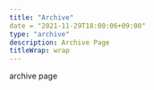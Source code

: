 ```yaml
---
title: "Archive"
date = "2021-11-29T18:00:06+09:00"
type: "archive"
description: Archive Page
titleWrap: wrap
---
```


archive page
